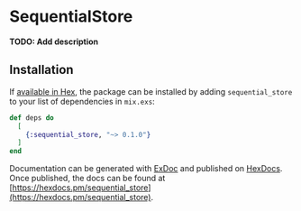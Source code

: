 # SequentialStore

**TODO: Add description**

## Installation

If [available in Hex](https://hex.pm/docs/publish), the package can be installed
by adding `sequential_store` to your list of dependencies in `mix.exs`:

```elixir
def deps do
  [
    {:sequential_store, "~> 0.1.0"}
  ]
end
```

Documentation can be generated with [ExDoc](https://github.com/elixir-lang/ex_doc)
and published on [HexDocs](https://hexdocs.pm). Once published, the docs can
be found at [https://hexdocs.pm/sequential_store](https://hexdocs.pm/sequential_store).

